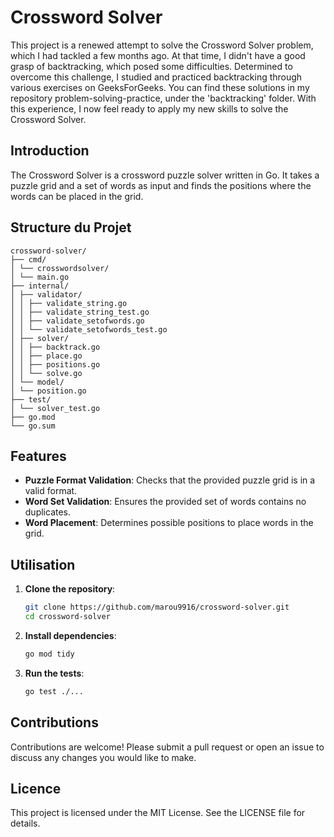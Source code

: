 # Crossword Solver
This project is a renewed attempt to solve the Crossword Solver problem, which I had tackled a few months ago. At that time, I didn't have a good grasp of backtracking, which posed some difficulties. Determined to overcome this challenge, I studied and practiced backtracking through various exercises on GeeksForGeeks. You can find these solutions in my repository problem-solving-practice, under the 'backtracking' folder. With this experience, I now feel ready to apply my new skills to solve the Crossword Solver.

## Introduction

The Crossword Solver is a crossword puzzle solver written in Go. It takes a puzzle grid and a set of words as input and finds the positions where the words can be placed in the grid.

## Structure du Projet
```
crossword-solver/
├── cmd/
│ └── crosswordsolver/
│ └── main.go
├── internal/
│ ├── validator/
│ │ ├── validate_string.go
│ │ ├── validate_string_test.go
│ │ ├── validate_setofwords.go
│ │ └── validate_setofwords_test.go
│ ├── solver/
│ │ ├── backtrack.go
│ │ ├── place.go
│ │ ├── positions.go
│ │ └── solve.go
│ └── model/
│ └── position.go
├── test/
│ └── solver_test.go
├── go.mod
└── go.sum
```

## Features

- **Puzzle Format Validation**: Checks that the provided puzzle grid is in a valid format.
- **Word Set Validation**: Ensures the provided set of words contains no duplicates.
- **Word Placement**:  Determines possible positions to place words in the grid.

## Utilisation

1. **Clone the repository**:

    ```bash
    git clone https://github.com/marou9916/crossword-solver.git
    cd crossword-solver
    ```

2. **Install dependencies**:

    ```bash
    go mod tidy
    ```

3. **Run the tests**:

    ```bash
    go test ./...
    ```

## Contributions

Contributions are welcome! Please submit a pull request or open an issue to discuss any changes you would like to make.

## Licence

This project is licensed under the MIT License. See the LICENSE file for details.


